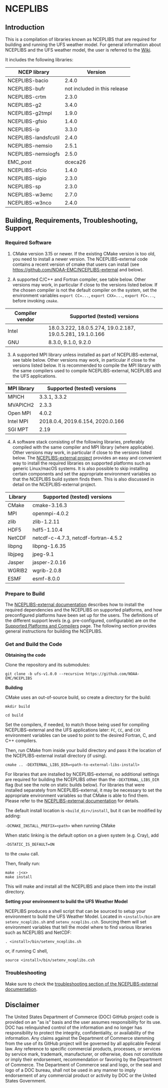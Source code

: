 # NCEPLIBS

## Introduction

This is a compilation of libraries known as NCEPLIBS that are required for building and running the UFS weather model. For general information about NCEPLIBS and the UFS weather model, the user is referred to the [Wiki](https://github.com/NOAA-EMC/NCEPLIBS/wiki).

It includes the following libraries:

| NCEP library         | Version                                               |
|----------------------|-------------------------------------------------------|
| NCEPLIBS-bacio       | 2.4.0                                                 |
| NCEPLIBS-bufr        | not included in this release                          |
| NCEPLIBS-crtm        | 2.3.0                                                 |
| NCEPLIBS-g2          | 3.4.0                                                 |
| NCEPLIBS-g2tmpl      | 1.9.0                                                 |
| NCEPLIBS-gfsio       | 1.4.0                                                 |
| NCEPLIBS-ip          | 3.3.0                                                 |
| NCEPLIBS-landsfcutil | 2.4.0                                                 |
| NCEPLIBS-nemsio      | 2.5.1                                                 |
| NCEPLIBS-nemsiogfs   | 2.5.0                                                 |
| EMC_post             | dceca26                                               |
| NCEPLIBS-sfcio       | 1.4.0                                                 |
| NCEPLIBS-sigio       | 2.3.0                                                 |
| NCEPLIBS-sp          | 2.3.0                                                 |
| NCEPLIBS-w3emc       | 2.7.0                                                 |
| NCEPLIBS-w3nco       | 2.4.0                                                 |

## Building, Requirements, Troubleshooting, Support

### Required Software 

1. CMake version 3.15 or newer. If the existing CMake version is too old, you need to install a newer version. The NCEPLIBS-external code contains a recent version of cmake that users can install (see https://github.com/NOAA-EMC/NCEPLIBS-external and below).

2. A supported C/C++ and Fortran compiler, see table below. Other versions may work, in particular if close to the versions listed below. If the chosen compiler is not the default compiler on the system, set the environment variables `export CC=...`, `export CXX=...`, `export FC=...`, before invoking `cmake`.

| Compiler vendor | Supported (tested) versions                                |
|-----------------|------------------------------------------------------------|
| Intel           | 18.0.3.222, 18.0.5.274, 19.0.2.187, 19.0.5.281, 19.1.0.166 |
| GNU             | 8.3.0, 9.1.0, 9.2.0                                        |

3. A supported MPI library unless installed as part of NCEPLIBS-external, see table below. Other versions may work, in particular if close to the versions listed below. It is recommended to compile the MPI library with the same compilers used to compile NCEPLIBS-external, NCEPLIBS and the UFS applications.

| MPI library     | Supported (tested) versions                                |
|-----------------|------------------------------------------------------------|
| MPICH           | 3.3.1, 3.3.2                                               |
| MVAPICH2        | 2.3.3                                                      |
| Open MPI        | 4.0.2                                                      |
| Intel MPI       | 2018.0.4, 2019.6.154, 2020.0.166                           |
| SGI MPT         | 2.19                                                       |

4. A software stack consisting of the following libraries, preferably compiled with the same compiler and MPI library (where applicable). Other versions may work, in particular if close to the versions listed below. The [NCEPLIBS-external project](https://github.com/NOAA-EMC/NCEPLIBS-external) provides an easy and convenient way to install the required libraries on supported platforms such as generic Linux/macOS systems. It is also possible to skip installing certain components and set the appropriate environment variables so that the NCEPLIBS build system finds them. This is also discussed in detail on the NCEPLIBS-external project.

| Library         | Supported (tested) versions                                |
|-----------------|------------------------------------------------------------|
| CMake           | cmake-3.16.3                                               |
| MPI             | openmpi-4.0.2                                              |
| zlib            | zlib-1.2.11                                                |
| HDF5            | hdf5-1.10.4                                                |
| NetCDF          | netcdf-c-4.7.3, netcdf-fortran-4.5.2                       |
| libpng          | libpng-1.6.35                                              |
| libjpeg         | jpeg-9.1                                                   |
| Jasper          | jasper-2.0.16                                              |
| WGRIB2          | wgrib-2.0.8                                                |
| ESMF            | esmf-8.0.0                                                 |

### Prepare to Build 

The [NCEPLIBS-external documentation](https://github.com/NOAA-EMC/NCEPLIBS-external) describes how to install the required dependencies and the NCEPLIBS on supported platforms, and how preconfigured platforms have been set up for the users. The definitions of the different support levels (e.g. pre-configured, configurable) are on the [Supported Platforms and Compilers](https://github.com/ufs-community/ufs/wiki/Supported-Platforms-and-Compilers) page. The following section provides general instructions for building the NCEPLIBS.

### Get and Build the Code

**Obtaining the code**

Clone the repository and its submodules:

`git clone -b ufs-v1.0.0 --recursive https://github.com/NOAA-EMC/NCEPLIBS`

**Building**

CMake uses an out-of-source build, so create a directory for the build:

`mkdir build`

`cd build`

Set the compilers, if needed, to match those being used for compiling NCEPLIBS-external and the UFS applications later: `FC`, `CC`, and `CXX` environment variables can be used to point to the desired Fortran, C, and C++ compilers.

Then, run CMake from inside your build directory and pass it the location of the NCEPLIBS-external install directory (if using).

`cmake .. -DEXTERNAL_LIBS_DIR=<path-to-external-libs-install>`

For libraries that are installed by NCEPLIBS-external, no additional settings are required for building the NCEPLIBS other than the `-DEXTERNAL_LIBS_DIR` flag (but see the note on static builds below). For libraries that were installed separately from NCEPLIBS-external, it may be necessary to set the appropriate environment variables so that CMake is able to find them. Please refer to the [NCEPLIBS-external documentation](https://github.com/NOAA-EMC/NCEPLIBS-external) for details.

The default install location is `<build_dir>/install`, but it can be modified by adding:

`-DCMAKE_INSTALL_PREFIX=<path>` when running CMake

When static linking is the default option on a given system (e.g. Cray), add
```
-DSTATIC_IS_DEFAULT=ON
```
to the `cmake` call.

Then, finally run:

```
make -j<x>
make install
```

This will make and install all the NCEPLIBS and place them into the install directory.

**Setting your environment to build the UFS Weather Model**

NCEPLIBS produces a shell script that can be sourced to setup your environment to build the UFS Weather Model. Located in `<install>/bin` are `setenv_nceplibs.sh` and `setenv_nceplibs.csh`. Sourcing them will set environment variables that tell the model where to find various libraries such as NCEPLIBS and NetCDF:

`. <install>/bin/setenv_nceplibs.sh`

or, if running C shell,

`source <install>/bin/setenv_nceplibs.csh`

### Troubleshooting

Make sure to check the [troubleshooting section of the NCEPLIBS-external documentation](https://github.com/NOAA-EMC/NCEPLIBS-external).

## Disclaimer

The United States Department of Commerce (DOC) GitHub project code is provided on an "as is" basis and the user assumes responsibility for its use. DOC has relinquished control of the information and no longer has responsibility to protect the integrity, confidentiality, or availability of the information. Any claims against the Department of Commerce stemming from the use of its GitHub project will be governed by all applicable Federal law. Any reference to specific commercial products, processes, or services by service mark, trademark, manufacturer, or otherwise, does not constitute or imply their endorsement, recommendation or favoring by the Department of Commerce. The Department of Commerce seal and logo, or the seal and logo of a DOC bureau, shall not be used in any manner to imply endorsement of any commercial product or activity by DOC or the United States Government.
